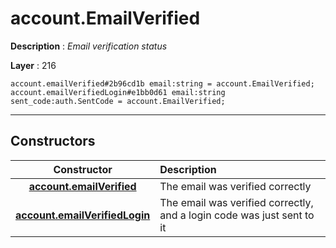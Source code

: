 # account.EmailVerified

**Description** : *Email verification status*

**Layer** : 216

```tl
account.emailVerified#2b96cd1b email:string = account.EmailVerified;
account.emailVerifiedLogin#e1bb0d61 email:string sent_code:auth.SentCode = account.EmailVerified;
```

---

## Constructors

| Constructor | Description |
| :---: | :--- |
| [**account.emailVerified**](constructor/account.emailVerified) | The email was verified correctly |
| [**account.emailVerifiedLogin**](constructor/account.emailVerifiedLogin) | The email was verified correctly, and a login code was just sent to it |